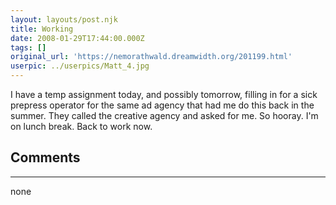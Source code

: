 ```yaml
---
layout: layouts/post.njk
title: Working
date: 2008-01-29T17:44:00.000Z
tags: []
original_url: 'https://nemorathwald.dreamwidth.org/201199.html'
userpic: ../userpics/Matt_4.jpg
---
```

I have a temp assignment today, and possibly tomorrow, filling in for a sick prepress operator for the same ad agency that had me do this back in the summer. They called the creative agency and asked for me. So hooray. I'm on lunch break. Back to work now.

## Comments

---

none
